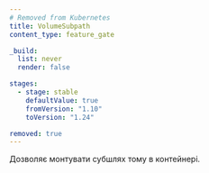 ```yaml
---
# Removed from Kubernetes
title: VolumeSubpath
content_type: feature_gate

_build:
  list: never
  render: false

stages:
  - stage: stable
    defaultValue: true
    fromVersion: "1.10"
    toVersion: "1.24"

removed: true
---
```

Дозволяє монтувати субшлях тому в контейнері.
